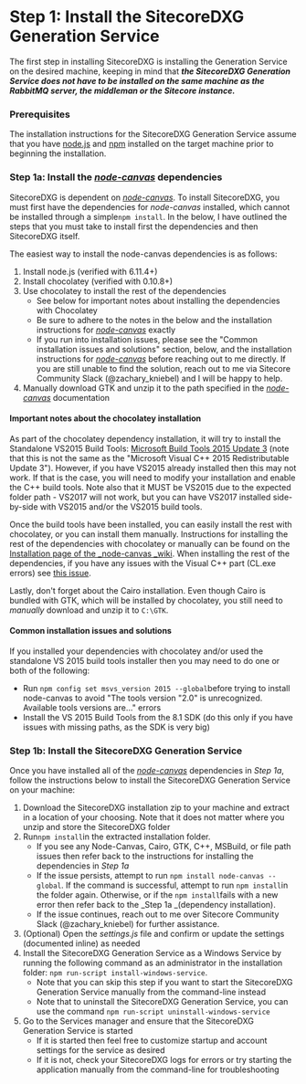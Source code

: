 # Step 1: Install the SitecoreDXG Generation Service

The first step in installing SitecoreDXG is installing the Generation Service on the desired machine, keeping in mind that _**the SitecoreDXG Generation Service does not have to be installed on the same machine as the RabbitMQ server, the middleman or the Sitecore instance.**_

### Prerequisites

The installation instructions for the SitecoreDXG Generation Service assume that you have [node.js](https://nodejs.org/en/) and [npm](https://www.npmjs.com/) installed on the target machine prior to beginning the installation.

### Step 1a: Install the [_node-canvas_](https://github.com/Automattic/node-canvas/wiki/Installation---Windows) dependencies

SitecoreDXG is dependent on [_node-canvas_](https://github.com/Automattic/node-canvas/wiki/Installation---Windows). To install SitecoreDXG, you must first have the dependencies for _node-canvas_ installed, which cannot be installed through a simple`npm install`. In the below, I have outlined the steps that you must take to install first the dependencies and then SitecoreDXG itself.

The easiest way to install the node-canvas dependencies is as follows:

1. Install node.js \(verified with 6.11.4+\)
2. Install chocolatey \(verified with 0.10.8+\)
3. Use chocolatey to install the rest of the dependencies
   * See below for important notes about installing the dependencies with Chocolatey
   * Be sure to adhere to the notes in the below and the installation instructions for [_node-canvas_](https://github.com/Automattic/node-canvas/wiki/Installation---Windows) exactly
   * If you run into installation issues, please see the "Common installation issues and solutions" section, below, and the installation instructions for [_node-canvas_](https://github.com/Automattic/node-canvas/wiki/Installation---Windows) before reaching out to me directly. If you are still unable to find the solution, reach out to me via Sitecore Community Slack \(@zachary\_kniebel\) and I will be happy to help.
4. Manually download GTK and unzip it to the path specified in the [_node-canvas_](https://github.com/Automattic/node-canvas/wiki/Installation---Windows) documentation

#### Important notes about the chocolatey installation

As part of the chocolatey dependency installation, it will try to install the Standalone VS2015 Build Tools: [Microsoft Build Tools 2015 Update 3](https://www.visualstudio.com/vs/older-downloads/) \(note that this is not the same as the "Microsoft Visual C++ 2015 Redistributable Update 3"\). However, if you have VS2015 already installed then this may not work. If that is the case, you will need to modify your installation and enable the C++ build tools. Note also that it MUST be VS2015 due to the expected folder path - VS2017 will not work, but you can have VS2017 installed side-by-side with VS2015 and/or the VS2015 build tools.

Once the build tools have been installed, you can easily install the rest with chocolatey, or you can install them manually. Instructions for installing the rest of the dependencies with chocolatey or manually can be found on the [Installation page of the \_node-canvas \_wiki](https://github.com/Automattic/node-canvas/wiki/Installation---Windows). When installing the rest of the dependencies, if you have any issues with the Visual C++ part \(CL.exe errors\) see [this issue](https://github.com/Automattic/node-canvas/issues/1015).

Lastly, don't forget about the Cairo installation. Even though Cairo is bundled with GTK, which will be installed by chocolatey, you still need to _manually_ download and unzip it to `C:\GTK`.

#### Common installation issues and solutions

If you installed your dependencies with chocolatey and/or used the standalone VS 2015 build tools installer then you may need to do one or both of the following:

* Run `npm config set msvs_version 2015 --global`before trying to install node-canvas to avoid "The tools version "2.0" is unrecognized. Available tools versions are..." errors
* Install the VS 2015 Build Tools from the 8.1 SDK \(do this only if you have issues with missing paths, as the SDK is very big\)

### Step 1b: Install the SitecoreDXG Generation Service

Once you have installed all of the [_node-canvas_](https://github.com/Automattic/node-canvas/wiki/Installation---Windows) dependencies in _Step 1a_, follow the instructions below to install the SitecoreDXG Generation Service on your machine:

1. Download the SitecoreDXG installation zip to your machine and extract in a location of your choosing. Note that it does not matter where you unzip and store the SitecoreDXG folder
2. Run`npm install`in the extracted installation folder.
   * If you see any Node-Canvas, Cairo, GTK, C++, MSBuild, or file path issues then refer back to the instructions for installing the dependencies in _Step 1a_
   * If the issue persists, attempt to run `npm install node-canvas --global`. If the command is successful, attempt to run `npm install`in the folder again. Otherwise, or if the `npm install`fails with a new error then refer back to the _Step 1a _\(dependency installation\).
   * If the issue continues, reach out to me over Sitecore Community Slack \(@zachary\_kniebel\) for further assistance.
3. \(Optional\) Open the _settings.js_ file and confirm or update the settings \(documented inline\) as needed
4. Install the SitecoreDXG Generation Service as a Windows Service by running the following command as an administrator in the installation folder: `npm run-script install-windows-service`.
   * Note that you can skip this step if you want to start the SitecoreDXG Generation Service manually from the command-line instead
   * Note that to uninstall the SitecoreDXG Generation Service, you can use the command `npm run-script uninstall-windows-service`
5. Go to the Services manager and ensure that the SitecoreDXG Generation Service is started
   * If it is started then feel free to customize startup and account settings for the service as desired
   * If it is not, check your SitecoreDXG logs for errors or try starting the application manually from the command-line for troubleshooting



